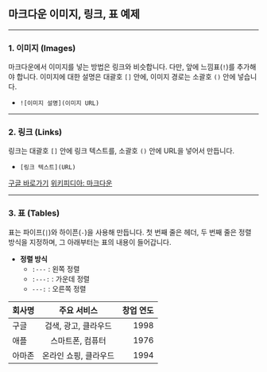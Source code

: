 ## 마크다운 이미지, 링크, 표 예제

-----

### 1\. 이미지 (Images)

마크다운에서 이미지를 넣는 방법은 링크와 비슷합니다. 다만, 앞에 느낌표(`!`)를 추가해야 합니다. 이미지에 대한 설명은 대괄호 `[]` 안에, 이미지 경로는 소괄호 `()` 안에 넣습니다.

  * `![이미지 설명](이미지 URL)`

-----

### 2\. 링크 (Links)

링크는 대괄호 `[]` 안에 링크 텍스트를, 소괄호 `()` 안에 URL을 넣어서 만듭니다.

  * `[링크 텍스트](URL)`

[구글 바로가기](https://www.google.com)
[위키피디아: 마크다운](https://www.google.com/search?q=https://ko.wikipedia.org/wiki/%EB%A7%88%ED%81%AC%EB%8B%A4%EC%9A%B4)

-----

### 3\. 표 (Tables)

표는 파이프(`|`)와 하이픈(`-`)을 사용해 만듭니다. 첫 번째 줄은 헤더, 두 번째 줄은 정렬 방식을 지정하며, 그 아래부터는 표의 내용이 들어갑니다.

  * **정렬 방식**
      * `:---` : 왼쪽 정렬
      * `:---:` : 가운데 정렬
      * `---:` : 오른쪽 정렬

| 회사명 | 주요 서비스 | 창업 연도 |
| :--- | :---: | ---: |
| 구글 | 검색, 광고, 클라우드 | 1998 |
| 애플 | 스마트폰, 컴퓨터 | 1976 |
| 아마존 | 온라인 쇼핑, 클라우드 | 1994 |